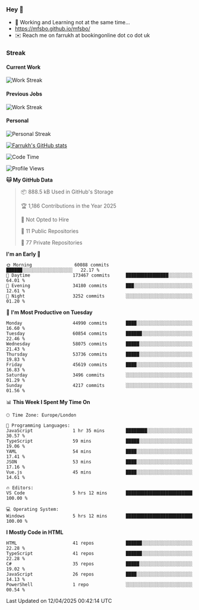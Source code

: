 ### Hey 👋

- 🏃 Working and Learning not at the same time...
- https://mfsbo.github.io/mfsbo/
- ✉️ Reach me on farrukh at bookingonline dot co dot uk

### Streak
#### Current Work
![Work Streak](https://streak-stats.demolab.com/?user=mfsbo)
#### Previous Jobs
![Work Streak](https://streak-stats.demolab.com/?user=farrukhcw)
#### Personal
![Personal Streak](https://streak-stats.demolab.com/?user=farrukhsubhani)

[![Farrukh's GitHub stats](https://github-readme-stats.vercel.app/api?username=mfsbo&hide=stars&count_private=true)](https://github.com/mfsbo/)

<!--START_SECTION:waka-->
![Code Time](http://img.shields.io/badge/Code%20Time-916%20hrs%2016%20mins-blue)

![Profile Views](http://img.shields.io/badge/Profile%20Views-0-blue)

**🐱 My GitHub Data** 

> 📦 888.5 kB Used in GitHub's Storage 
 > 
> 🏆 1,186 Contributions in the Year 2025
 > 
> 🚫 Not Opted to Hire
 > 
> 📜 11 Public Repositories 
 > 
> 🔑 77 Private Repositories 
 > 
**I'm an Early 🐤** 

```text
🌞 Morning                60088 commits       ██████░░░░░░░░░░░░░░░░░░░   22.17 % 
🌆 Daytime                173467 commits      ████████████████░░░░░░░░░   64.01 % 
🌃 Evening                34180 commits       ███░░░░░░░░░░░░░░░░░░░░░░   12.61 % 
🌙 Night                  3252 commits        ░░░░░░░░░░░░░░░░░░░░░░░░░   01.20 % 
```
📅 **I'm Most Productive on Tuesday** 

```text
Monday                   44990 commits       ████░░░░░░░░░░░░░░░░░░░░░   16.60 % 
Tuesday                  60854 commits       ██████░░░░░░░░░░░░░░░░░░░   22.46 % 
Wednesday                58075 commits       █████░░░░░░░░░░░░░░░░░░░░   21.43 % 
Thursday                 53736 commits       █████░░░░░░░░░░░░░░░░░░░░   19.83 % 
Friday                   45619 commits       ████░░░░░░░░░░░░░░░░░░░░░   16.83 % 
Saturday                 3496 commits        ░░░░░░░░░░░░░░░░░░░░░░░░░   01.29 % 
Sunday                   4217 commits        ░░░░░░░░░░░░░░░░░░░░░░░░░   01.56 % 
```


📊 **This Week I Spent My Time On** 

```text
🕑︎ Time Zone: Europe/London

💬 Programming Languages: 
JavaScript               1 hr 35 mins        ████████░░░░░░░░░░░░░░░░░   30.57 % 
TypeScript               59 mins             █████░░░░░░░░░░░░░░░░░░░░   19.06 % 
YAML                     54 mins             ████░░░░░░░░░░░░░░░░░░░░░   17.41 % 
JSON                     53 mins             ████░░░░░░░░░░░░░░░░░░░░░   17.16 % 
Vue.js                   45 mins             ████░░░░░░░░░░░░░░░░░░░░░   14.61 % 

🔥 Editors: 
VS Code                  5 hrs 12 mins       █████████████████████████   100.00 % 

💻 Operating System: 
Windows                  5 hrs 12 mins       █████████████████████████   100.00 % 
```

**I Mostly Code in HTML** 

```text
HTML                     41 repos            ██████░░░░░░░░░░░░░░░░░░░   22.28 % 
TypeScript               41 repos            ██████░░░░░░░░░░░░░░░░░░░   22.28 % 
C#                       35 repos            █████░░░░░░░░░░░░░░░░░░░░   19.02 % 
JavaScript               26 repos            ████░░░░░░░░░░░░░░░░░░░░░   14.13 % 
PowerShell               1 repo              ░░░░░░░░░░░░░░░░░░░░░░░░░   00.54 % 
```




 Last Updated on 12/04/2025 00:42:14 UTC
<!--END_SECTION:waka-->
<!--
**mfsbo/mfsbo** is a ✨ _special_ ✨ repository because its `README.md` (this file) appears on your GitHub profile.

Here are some ideas to get you started:

- 🔭 I’m currently working on ...
- 🌱 I’m currently learning ...
- 👯 I’m looking to collaborate on ...
- 🤔 I’m looking for help with ...
- 💬 Ask me about ...
- 📫 How to reach me: ...
- 😄 Pronouns: ...
- ⚡ Fun fact: ...
-->
